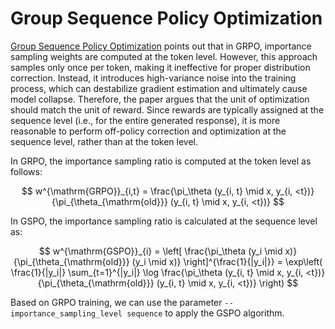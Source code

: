 # Group Sequence Policy Optimization

[Group Sequence Policy Optimization](https://www.arxiv.org/abs/2507.18071) points out that in GRPO, importance sampling weights are computed at the token level. However, this approach samples only once per token, making it ineffective for proper distribution correction. Instead, it introduces high-variance noise into the training process, which can destabilize gradient estimation and ultimately cause model collapse. Therefore, the paper argues that the unit of optimization should match the unit of reward. Since rewards are typically assigned at the sequence level (i.e., for the entire generated response), it is more reasonable to perform off-policy correction and optimization at the sequence level, rather than at the token level.

In GRPO, the importance sampling ratio is computed at the token level as follows:

$$
w^{\mathrm{GRPO}}_{i,t} = \frac{\pi_\theta (y_{i, t} \mid x, y_{i, <t})}{\pi_{\theta_{\mathrm{old}}} (y_{i, t} \mid x, y_{i, <t})}
$$

In GSPO, the importance sampling ratio is calculated at the sequence level as:

$$
w^{\mathrm{GSPO}}_{i} = \left[ \frac{\pi_\theta (y_i \mid x)}{\pi_{\theta_{\mathrm{old}}} (y_i \mid x)} \right]^{\frac{1}{|y_i|}}
= \exp\left( \frac{1}{|y_i|} \sum_{t=1}^{|y_i|} \log \frac{\pi_\theta (y_{i, t} \mid x, y_{i, <t})}{\pi_{\theta_{\mathrm{old}}} (y_{i, t} \mid x, y_{i, <t})} \right)
$$

Based on GRPO training, we can use the parameter `--importance_sampling_level sequence` to apply the GSPO algorithm.
